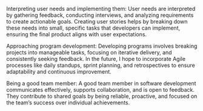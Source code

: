 Interpreting user needs and implementing them: User needs are interpreted by gathering feedback, conducting interviews, and analyzing requirements to create actionable goals. Creating user stories helps by breaking down these needs into small, specific tasks that developers can implement, ensuring the final product aligns with user expectations.

Approaching program development: Developing programs involves breaking projects into manageable tasks, focusing on iterative delivery, and consistently seeking feedback. In the future, I hope to incorporate Agile processes like daily standups, sprint planning, and retrospectives to ensure adaptability and continuous improvement.

Being a good team member: A good team member in software development communicates effectively, supports collaboration, and is open to feedback. They contribute to shared goals by being reliable, proactive, and focused on the team’s success over individual achievements.
